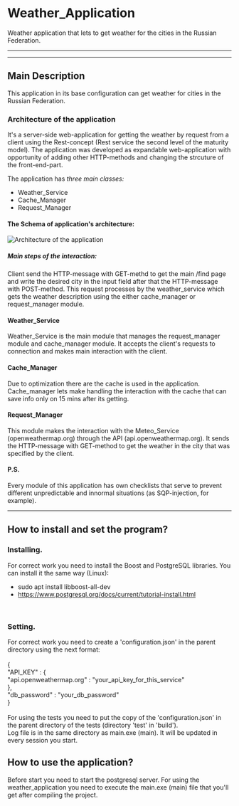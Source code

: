 # Weather_Application
Weather application that lets to get weather for the cities in the Russian Federation.
<br>
<hr>
<hr>
<h2>Main Description</h2>
This application in its base configuration can get weather for cities in the Russian Federation.

<h3>Architecture of the application</h3>
It's a server-side web-application for getting the weather by request from a client using the Rest-concept (Rest service the second level of the maturity model).
The application was developed as expandable web-application with opportunity of adding other HTTP-methods and changing the strcuture of the front-end-part.

The application has *three main classes:*
- Weather_Service
- Cache_Manager
- Request_Manager

<h4>The Schema of application's architecture:</h4>

![](https://github.com/MaKcm14/Weather_Application/blob/master/weather_application_architecture_schema.jpg?raw=true "Architecture of the application")

<h5>Main steps of the interaction:</h5>
Client send the HTTP-message with GET-methd to get the main /find page and write the desired city in the input field after that the HTTP-message with POST-method.
This request processes by the weather_service which gets the weather description using the either cache_manager or request_manager module.

<h4>Weather_Service</h4>
Weather_Service is the main module that manages the request_manager module and cache_manager module.
It accepts the client's requests to connection and makes main interaction with the client.

<h4>Cache_Manager</h4>
Due to optimization there are the cache is used in the application. Cache_manager lets make handling the interaction with the cache
that can save info only on 15 mins after its getting.

<h4>Request_Manager</h4>
This module makes the interaction with the Meteo_Service (openweathermap.org) through the API (api.openweathermap.org).
It sends the HTTP-message with GET-method to get the weather in the city that was specified by the client.

<h4>P.S.</h4>
Every module of this application has own checklists that serve to prevent different unpredictable and innormal situations (as SQP-injection, for example).

<hr>
<h2>How to install and set the program?</h2>
<h3>Installing.</h3>
For correct work you need to install the Boost and PostgreSQL libraries. You can install it the same way (Linux):

- sudo apt install libboost-all-dev
- https://www.postgresql.org/docs/current/tutorial-install.html
<br>
<h3>Setting.</h3>
For correct work you need to create a 'configuration.json' in the parent directory using the next format:
<br>
<br>{
<br>    "API_KEY" : {
<br>        "api.openweathermap.org" : "your_api_key_for_this_service"
<br>    },
<br>    "db_password" : "your_db_password"
<br>}
<br>
<br>
For using the tests you need to put the copy of the 'configuration.json' in the parent directory
of the tests (directory 'test' in 'build').
<br>
Log file is in the same directory as main.exe (main). It will be updated in every session you start.
<br>
<h2>How to use the application?</h2>
Before start you need to start the postgresql server.
For using the weather_application you need to execute the main.exe (main) file that you'll get after compiling the project.
